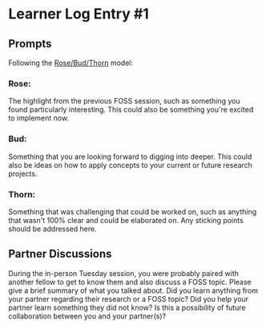 # Learner Log Entry #1 

## Prompts
Following the [Rose/Bud/Thorn](https://www.panoramaed.com/blog/rose-bud-thorn-activity-and-worksheet#:~:text=%22Rose%2C%20Bud%2C%20Thorn%22%20is%20a%20mindful%20design%2D,day%2C%20week%2C%20or%20month.) model:

### Rose:
The highlight from the previous FOSS session, such as something you found particularly interesting. This could also be something you're excited to implement now.

### Bud: 
Something that you are looking forward to digging into deeper. This could also be ideas on how to apply concepts to your current or future research projects.

### Thorn: 
Something that was challenging that could be worked on, such as anything that wasn't 100% clear and could be elaborated on. Any sticking points should be addressed here. 

## Partner Discussions

During the in-person Tuesday session, you were probably paired with another fellow to get to know them and also discuss a FOSS topic. Please give a brief summary of what you talked about. Did you learn anything from your partner regarding their research or a FOSS topic? Did you help your partner learn something they did not know? Is this a possibility of future collaboration between you and your partner(s)?

